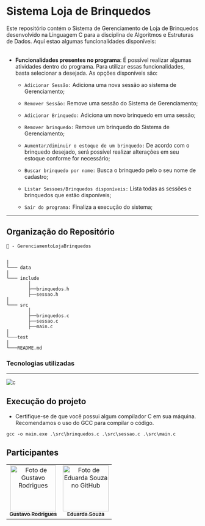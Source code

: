 # Sistema Loja de Brinquedos

<table>
<tr> 
Este repositório contém o Sistema de Gerenciamento de Loja de Brinquedos desenvolvido na Linguagem C para a disciplina de Algoritmos e Estruturas de Dados.
Aqui estao algumas funcionalidades disponíveis:  
</tr>
</table>


- **Funcionalidades presentes no programa**:
É possível realizar algumas atividades dentro do programa. Para utilizar essas funcionalidades, basta selecionar a desejada. As opções disponíveis são:

    - `Adicionar Sessão:` Adiciona uma nova sessão ao sistema de Gerenciamento;

    - `Remover Sessão:` Remove uma sessão do Sistema de Gerenciamento;

    - `Adicionar Brinquedo:` Adiciona um novo brinquedo em uma sessão;

    - `Remover brinquedo:` Remove um brinquedo do Sistema de Gerenciamento; 

    - `Aumentar/diminuir o estoque de um brinquedo:` De acordo com o brinquedo desejado, será possível realizar alterações em seu estoque conforme for necessário;

    - `Buscar brinquedo por nome:` Busca o brinquedo pelo o seu nome de cadastro;

    - `Listar Sessoes/Brinquedos disponíveis:` Lista todas as sessões e brinquedos que estão disponíveis; 

    - `Sair do programa:` Finaliza a execução do sistema; 

___

## **Organização do Repositório**
```
📁 - GerenciamentoLojaBrinquedos


|
└─── data
│
└─── include
        │
        ├──brinquedos.h
        ├──sessao.h    
│
└─── src
        │
        ├──brinquedos.c
        ├──sessao.c
        ├──main.c
│
└───test
│
└───README.md
```

### **Tecnologias utilizadas**
___

![c](https://img.shields.io/badge/C-00599C?style=for-the-badge&logo=c&logoColor=white)


## **Execução do projeto**
- Certifique-se de que você possui algum compilador C em sua máquina. Recomendamos o uso do GCC para compilar o código.
```
gcc -o main.exe .\src\brinquedos.c .\src\sessao.c .\src\main.c
```
## **Participantes** 


<table align="center">
  <tr>    
    <td align="center">
      <a href="https://github.com/Difierro">
        <img src="https://github.com/classroom-ufersa/GerenciamentoLojaBrinquedos/assets/114101163/e9b27183-9c24-4a17-a2e1-5acdcc39c8d4" 
        width="120px;" alt="Foto de Gustavo Rodrigues"/><br>
        <sub>
          <b>Gustavo Rodrigues</b>
         </sub>
      </a>
    </td>
    <td align="center">
      <a href="https://github.com/euduar-da">
        <img src="https://github.com/classroom-ufersa/GerenciamentoLojaBrinquedos/assets/114101163/8faa38fe-6027-4aa7-939b-bf10de1534cd" 
        width="120px;" alt="Foto de Eduarda Souza no GitHub"/><br>
        <sub>
          <b>Eduarda Souza</b>
         </sub>
      </a>
    </td>
  </tr>
</table>